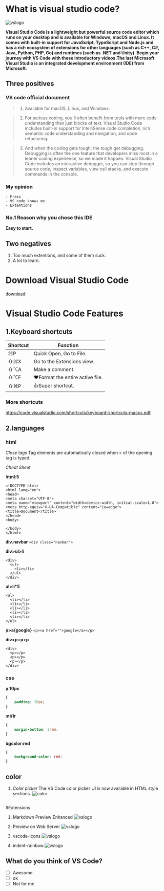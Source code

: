 # What is visual studio code?
![vslogo](vslogo.png)

**Visual Studio Code is a lightweight but powerful source code editor which runs on your desktop and is available for Windows, macOS and Linux. It comes with built-in support for JavaScript, TypeScript and Node.js and has a rich ecosystem of extensions for other languages (such as C++, C#, Java, Python, PHP, Go) and runtimes (such as .NET and Unity). Begin your journey with VS Code with these introductory videos.The last Microsoft Visual Studio is an integrated development environment (IDE) from Microsoft.**

## Three positives
### VS code official document
>1. Available for macOS, Linux, and Windows.

>2. For serious coding, you'll often benefit from tools with more code understanding than just blocks of text. Visual Studio Code includes built-in support for IntelliSense code completion, rich semantic code understanding and navigation, and code refactoring.

>3. And when the coding gets tough, the tough get debugging. Debugging is often the one feature that developers miss most in a leaner coding experience, so we made it happen. Visual Studio Code includes an interactive debugger, so you can step through source code, inspect variables, view call stacks, and execute commands in the console.

### My opinion

 	- Fress
 	- VS code knows me
 	- Extentions
     

### No.1 Reason why you chose this IDE
**Easy to start.**

## Two negatives
1. Too much extentions, and some of them suck.
1. A lot to learn.

# Download Visual Studio Code
[download](https://code.visualstudio.com/)

# Visual Studio Code Features
## 1.Keyboard shortcuts
| Shortcut |  Function| 
----|----
| ⌘P   |  Quick Open, Go to File.| 
| ⇧⌘X  | Go to the Extensions view. | 
|⇧⌥A   |Make a comment.|
| ⇧⌥F  |  :heart:Format the entire active file. | 
|⇧⌘P   |  :+1:Super shortcut.| 

### More shortcuts
https://code.visualstudio.com/shortcuts/keyboard-shortcuts-macos.pdf


## 2.languages
### html
_Close tags_
Tag elements are automatically closed when > of the opening tag is typed.

_Cheat Sheet_

**html:5**
```
<!DOCTYPE html>
<html lang="en">
<head>
<meta charset="UTF-8">
<meta name="viewport" content="width=device-width, initial-scale=1.0">
<meta http-equiv="X-UA-Compatible" content="ie=edge">
<title>Document</title>
</head>
<body>

</body>
</html>
```


**div.navbar**
`<div class="navbar">`


**div>ul>li**
```
<div>
  <ul>
    <li></li>
  </ul>
</div>
```

**ul>li*5**
````
<ul>
  <li></li>
  <li></li>
  <li></li>
  <li></li>
  <li></li>
</ul>
````
**p>a{google}**
`<p><a href="">google</a></p>`

**div>p+p+p**
~~~~
<div>
  <p></p>
  <p></p>
  <p></p>
</div>
~~~~

### css
**p 10px**
```css
{
    padding: 10px;
}
```

**mb1r**
```css
{
    margin-bottom: 1rem;
}
```
**bgcolor:red**
```css
{
    background-color: red;
}
```

## color
1. _Color picker_
The VS Code color picker UI is now available in HTML style sections.
![color](color.png)

## 


#Extensions


1. Markdown Preview Enhanced
![vslogo](1.png)


1. Preview on Web Server
![vslogo](5.png)

 
1. vscode-icons
![vslogo](2.png)


1. indent-rainbow
![vslogo](3.png)


## What do you think of VS Code?

  - [ ] Awesome
  - [ ] ok
  - [ ] Not for me
